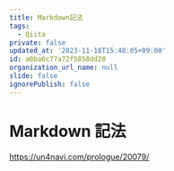 ```yaml
---
title: Markdown記法
tags:
  - Qiita
private: false
updated_at: '2023-11-18T15:48:05+09:00'
id: a0ba6c77a72f5858dd20
organization_url_name: null
slide: false
ignorePublish: false
---
```


# Markdown 記法

https://un4navi.com/prologue/20079/
